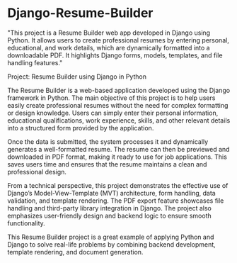 # Django-Resume-Builder
"This project is a Resume Builder web app developed in Django using Python. It allows users to create professional resumes by entering personal, educational, and work details, which are dynamically formatted into a downloadable PDF. It highlights Django forms, models, templates, and file handling features."

Project: Resume Builder using Django in Python

The Resume Builder is a web-based application developed using the Django framework in Python. The main objective of this project is to help users easily create professional resumes without the need for complex formatting or design knowledge. Users can simply enter their personal information, educational qualifications, work experience, skills, and other relevant details into a structured form provided by the application.

Once the data is submitted, the system processes it and dynamically generates a well-formatted resume. The resume can then be previewed and downloaded in PDF format, making it ready to use for job applications. This saves users time and ensures that the resume maintains a clean and professional design.

From a technical perspective, this project demonstrates the effective use of Django’s Model-View-Template (MVT) architecture, form handling, data validation, and template rendering. The PDF export feature showcases file handling and third-party library integration in Django. The project also emphasizes user-friendly design and backend logic to ensure smooth functionality.

This Resume Builder project is a great example of applying Python and Django to solve real-life problems by combining backend development, template rendering, and document generation.
